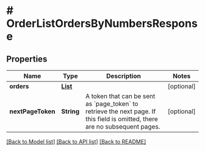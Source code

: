 # # OrderListOrdersByNumbersResponse


## Properties 


Name | Type | Description | Notes
------------ | ------------- | ------------- | -------------
**orders**| [**List<OrderOrderData>**](OrderOrderData.md) |   | [optional]
**nextPageToken**| **String** | A token that can be sent as &#x60;page_token&#x60; to retrieve the next page. If this field is omitted, there are no subsequent pages.  | [optional]


[[Back to Model list]](../../README.md#models) [[Back to API list]](../../README.md#endpoints) [[Back to README]](../../README.md)


